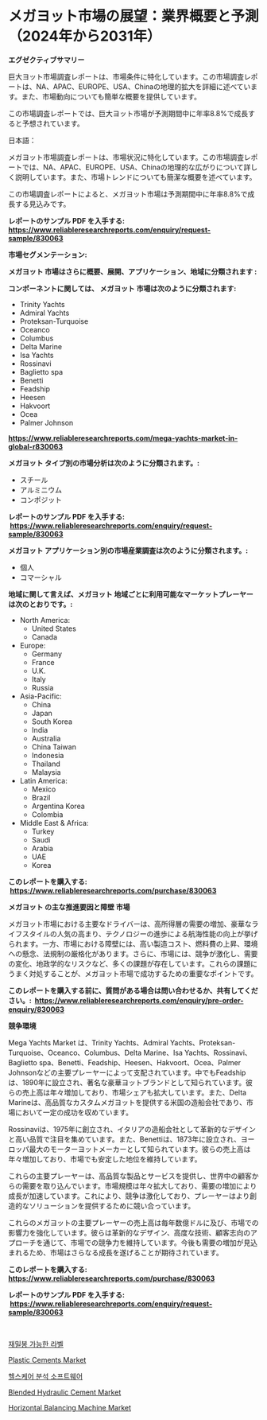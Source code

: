 <p><h1>メガヨット市場の展望：業界概要と予測（2024年から2031年）</h1></p><p><strong>エグゼクティブサマリー</strong></p>
<p><p>巨大ヨット市場調査レポートは、市場条件に特化しています。この市場調査レポートは、NA、APAC、EUROPE、USA、Chinaの地理的拡大を詳細に述べています。また、市場動向についても簡単な概要を提供しています。</p><p>この市場調査レポートでは、巨大ヨット市場が予測期間中に年率8.8%で成長すると予想されています。</p><p>日本語：</p><p>メガヨット市場調査レポートは、市場状況に特化しています。この市場調査レポートでは、NA、APAC、EUROPE、USA、Chinaの地理的な広がりについて詳しく説明しています。また、市場トレンドについても簡潔な概要を述べています。</p><p>この市場調査レポートによると、メガヨット市場は予測期間中に年率8.8%で成長する見込みです。</p></p>
<p><strong>レポートのサンプル PDF を入手する: <a href="https://www.reliableresearchreports.com/enquiry/request-sample/830063">https://www.reliableresearchreports.com/enquiry/request-sample/830063</a></strong></p>
<p><strong>市場セグメンテーション:</strong></p>
<p><strong> メガヨット 市場はさらに概要、展開、アプリケーション、地域に分類されます :</strong></p>
<p><strong>コンポーネントに関しては、 メガヨット 市場は次のように分類されます: &nbsp;</strong></p>
<p><ul><li>Trinity Yachts</li><li>Admiral Yachts</li><li>Proteksan-Turquoise</li><li>Oceanco</li><li>Columbus</li><li>Delta Marine</li><li>Isa Yachts</li><li>Rossinavi</li><li>Baglietto spa</li><li>Benetti</li><li>Feadship</li><li>Heesen</li><li>Hakvoort</li><li>Ocea</li><li>Palmer Johnson</li></ul></p>
<p><strong><a href="https://www.reliableresearchreports.com/mega-yachts-market-in-global-r830063">https://www.reliableresearchreports.com/mega-yachts-market-in-global-r830063</a></strong></p>
<p><strong> メガヨット タイプ別の市場分析は次のように分類されます。:</strong></p>
<p><ul><li>スチール</li><li>アルミニウム</li><li>コンポジット</li></ul></p>
<p><strong>レポートのサンプル PDF を入手する: &nbsp;<a href="https://www.reliableresearchreports.com/enquiry/request-sample/830063">https://www.reliableresearchreports.com/enquiry/request-sample/830063</a></strong></p>
<p><strong> メガヨット アプリケーション別の市場産業調査は次のように分類されます。:</strong></p>
<p><ul><li>個人</li><li>コマーシャル</li></ul></p>
<p><strong>地域に関して言えば、メガヨット 地域ごとに利用可能なマーケットプレーヤーは次のとおりです。:</strong></p>
<p><ul>
    <li>
        North America:
        <ul>
            <li>United States</li>
            <li>Canada</li>
        </ul>
    </li>
    <li>
        Europe:
        <ul>
            <li>Germany</li>
            <li>France</li>
            <li>U.K.</li>
            <li>Italy</li>
            <li>Russia</li>
        </ul>
    </li>
    <li>
        Asia-Pacific:
        <ul>
            <li>China</li>
            <li>Japan</li>
            <li>South Korea</li>
            <li>India</li>
            <li>Australia</li>
            <li>China Taiwan</li>
            <li>Indonesia</li>
            <li>Thailand</li>
            <li>Malaysia</li>
        </ul>
    </li>
    <li>
        Latin America:
        <ul>
            <li>Mexico</li>
            <li>Brazil</li>
            <li>Argentina Korea</li>
            <li>Colombia</li>
        </ul>
    </li>
    <li>
        Middle East & Africa:
        <ul>
            <li>Turkey</li>
            <li>Saudi</li>
            <li>Arabia</li>
            <li>UAE</li>
            <li>Korea</li>
        </ul>
    </li>
    </ul></p>
<p><strong>このレポートを購入する: &nbsp;<a href="https://www.reliableresearchreports.com/purchase/830063">https://www.reliableresearchreports.com/purchase/830063</a></strong></p>
<p><strong>メガヨット の主な推進要因と障壁 市場</strong></p>
<p><p>メガヨット市場における主要なドライバーは、高所得層の需要の増加、豪華なライフスタイルの人気の高まり、テクノロジーの進歩による航海性能の向上が挙げられます。一方、市場における障壁には、高い製造コスト、燃料費の上昇、環境への懸念、法規制の厳格化があります。さらに、市場には、競争が激化し、需要の変化、地政学的なリスクなど、多くの課題が存在しています。これらの課題にうまく対処することが、メガヨット市場で成功するための重要なポイントです。</p></p>
<p><strong>このレポートを購入する前に、質問がある場合は問い合わせるか、共有してください。:&nbsp; <a href="https://www.reliableresearchreports.com/enquiry/pre-order-enquiry/830063">https://www.reliableresearchreports.com/enquiry/pre-order-enquiry/830063</a></strong></p>
<p><strong>競争環境</strong></p>
<p><p>Mega Yachts Market は、Trinity Yachts、Admiral Yachts、Proteksan-Turquoise、Oceanco、Columbus、Delta Marine、Isa Yachts、Rossinavi、Baglietto spa、Benetti、Feadship、Heesen、Hakvoort、Ocea、Palmer Johnsonなどの主要プレーヤーによって支配されています。中でもFeadshipは、1890年に設立され、著名な豪華ヨットブランドとして知られています。彼らの売上高は年々増加しており、市場シェアも拡大しています。また、Delta Marineは、高品質なカスタムメガヨットを提供する米国の造船会社であり、市場において一定の成功を収めています。</p><p>Rossinaviは、1975年に創立され、イタリアの造船会社として革新的なデザインと高い品質で注目を集めています。また、Benettiは、1873年に設立され、ヨーロッパ最大のモーターヨットメーカーとして知られています。彼らの売上高は年々増加しており、市場でも安定した地位を維持しています。</p><p>これらの主要プレーヤーは、高品質な製品とサービスを提供し、世界中の顧客からの需要を取り込んでいます。市場規模は年々拡大しており、需要の増加により成長が加速しています。これにより、競争は激化しており、プレーヤーはより創造的なソリューションを提供するために競い合っています。</p><p>これらのメガヨットの主要プレーヤーの売上高は毎年数億ドルに及び、市場での影響力を強化しています。彼らは革新的なデザイン、高度な技術、顧客志向のアプローチを通じて、市場での競争力を維持しています。今後も需要の増加が見込まれるため、市場はさらなる成長を遂げることが期待されています。</p></p>
<p><strong>このレポートを購入する: &nbsp; <a href="https://www.reliableresearchreports.com/purchase/830063">https://www.reliableresearchreports.com/purchase/830063</a></strong></p>
<p><strong>レポートのサンプル PDF を入手する: &nbsp;<a href="https://www.reliableresearchreports.com/enquiry/request-sample/830063">https://www.reliableresearchreports.com/enquiry/request-sample/830063</a></strong><strong></strong></p>
<p>&nbsp;</p>
<p><p><a href="https://medium.com/@simeonbode1/%EC%9E%AC%EC%8B%9C%ED%8F%90-%EA%B0%80%EB%8A%A5%ED%95%9C-%EB%9D%BC%EB%B2%A8-%EC%8B%9C%EC%9E%A5%EC%9D%80-%EC%8B%9C%EC%9E%A5-%EC%A0%90%EC%9C%A0%EC%9C%A8-%EC%8B%9C%EC%9E%A5-%EB%8F%99%ED%96%A5-%EB%B0%8F-%EC%8B%9C%EC%9E%A5-%EC%84%B1%EC%9E%A5%EC%97%90-%EB%8C%80%ED%95%9C-%EC%A0%95%EB%B3%B4%EB%A5%BC-%EC%A0%9C%EA%B3%B5%ED%95%A9%EB%8B%88%EB%8B%A4-277ba707598c">재밀봉 가능한 라벨</a></p><p><a href="https://issuu.com/reportprime-2/docs/plastic-cements-market-size-2030.pptx">Plastic Cements Market</a></p><p><a href="https://github.com/Skyleitney456456/Market-Research-Report-List-1/blob/main/924237622001.md">헬스케어 분석 소프트웨어</a></p><p><a href="https://issuu.com/reportprime-2/docs/blended-hydraulic-cement-market-size-2030.pptx">Blended Hydraulic Cement Market</a></p><p><a href="https://view.publitas.com/reportprime-1/horizontal-balancing-machine-market-focuses-on-market-share-size-and-projected-forecast-till-2031/">Horizontal Balancing Machine Market</a></p></p>